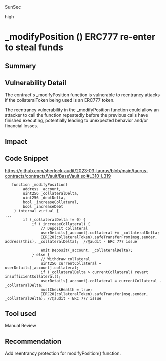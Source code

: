 SunSec

high

# _modifyPosition () ERC777 re-enter to steal funds

## Summary

## Vulnerability Detail
The contract's _modifyPosition function is vulnerable to reentrancy attacks if the collateralToken being used is an ERC777 token.

The reentrancy vulnerability in the _modifyPosition function could allow an attacker to call the function repeatedly before the previous calls have finished executing, potentially leading to unexpected behavior and/or financial losses.

## Impact

## Code Snippet
https://github.com/sherlock-audit/2023-03-taurus/blob/main/taurus-contracts/contracts/Vault/BaseVault.sol#L310-L319
```solidity
   function _modifyPosition(
        address _account,
        uint256 _collateralDelta,
        uint256 _debtDelta,
        bool _increaseCollateral,
        bool _increaseDebt
    ) internal virtual {
...
        if (_collateralDelta != 0) {
            if (_increaseCollateral) {
                // Deposit collateral
                userDetails[_account].collateral += _collateralDelta;
                IERC20(collateralToken).safeTransferFrom(msg.sender, address(this), _collateralDelta);  //@audit - ERC 777 issue

                emit Deposit(_account, _collateralDelta);
            } else {
                // Withdraw collateral
                uint256 currentCollateral = userDetails[_account].collateral;
                if (_collateralDelta > currentCollateral) revert insufficientCollateral();
                userDetails[_account].collateral = currentCollateral - _collateralDelta;
                mustCheckHealth = true;
                IERC20(collateralToken).safeTransfer(msg.sender, _collateralDelta); //@audit - ERC 777 issue
```
## Tool used
Manual Review

## Recommendation
Add reentrancy protection for modifyPosition() function.